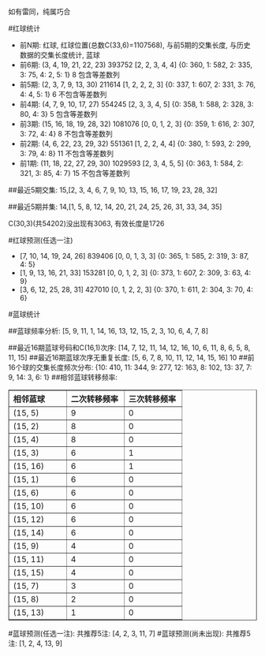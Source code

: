 <!-- 
.. title: 双色球2012076期(2012-07-01)数据分析报告
.. slug: slott-2012076-2012-07-01-report
.. date: 2012-07-02 08:00:00 UTC+08:00
.. tags: Lottery
.. link: 
.. description: 
.. type: text
-->

如有雷同，纯属巧合

<!-- TEASER_END-->

#红球统计

- 前N期: 红球, 红球位置(总数C(33,6)=1107568), 与前5期的交集长度, 与历史数据的交集长度统计, 蓝球
- 前6期: (3, 4, 19, 21, 22, 23) 393752 [2, 2, 3, 4, 4] {0: 360, 1: 582, 2: 335, 3: 75, 4: 2, 5: 1} 8 包含等差数列
- 前5期: (2, 3, 7, 9, 13, 30) 211614 [1, 2, 2, 2, 3] {0: 337, 1: 607, 2: 331, 3: 76, 4: 4, 5: 1} 6 不包含等差数列
- 前4期: (4, 7, 9, 10, 17, 27) 554245 [2, 3, 3, 4, 5] {0: 358, 1: 588, 2: 328, 3: 80, 4: 3} 5 包含等差数列
- 前3期: (15, 16, 18, 19, 28, 32) 1081076 [0, 0, 1, 2, 3] {0: 359, 1: 616, 2: 307, 3: 72, 4: 4} 8 不包含等差数列
- 前2期: (4, 6, 22, 23, 29, 32) 551361 [1, 2, 2, 4, 4] {0: 380, 1: 593, 2: 299, 3: 79, 4: 8} 11 不包含等差数列
- 前1期: (11, 18, 22, 27, 29, 30) 1029593 [2, 3, 4, 5, 5] {0: 363, 1: 584, 2: 321, 3: 85, 4: 7} 15 不包含等差数列

##最近5期交集:
15,[2, 3, 4, 6, 7, 9, 10, 13, 15, 16, 17, 19, 23, 28, 32]

##最近5期并集:
14,[1, 5, 8, 12, 14, 20, 21, 24, 25, 26, 31, 33, 34, 35]

C(30,3)(共54202)没出现有3063, 
有效长度是1726

#红球预测(任选一注)

- [7, 10, 14, 19, 24, 26] 839406 [0, 0, 1, 3, 3] {0: 365, 1: 585, 2: 319, 3: 87, 4: 5}
- [1, 9, 13, 16, 21, 33] 153281 [0, 0, 1, 2, 3] {0: 373, 1: 607, 2: 309, 3: 63, 4: 9}
- [3, 6, 12, 25, 28, 31] 427010 [0, 1, 2, 2, 3] {0: 370, 1: 611, 2: 304, 3: 70, 4: 6}

#蓝球统计

##蓝球频率分析:
[5, 9, 11, 1, 14, 16, 13, 12, 15, 2, 3, 10, 6, 4, 7, 8]

##最近16期蓝球号码和C(16,1)次序:
[14, 7, 12, 11, 14, 12, 16, 10, 6, 11, 8, 6, 5, 8, 11, 15]
##最近16期蓝球次序无重复长度:
[5, 6, 7, 8, 10, 11, 12, 14, 15, 16] 10
##前16个球的交集长度频次分布:
{10: 410, 11: 344, 9: 277, 12: 163, 8: 102, 13: 37, 7: 9, 14: 3, 6: 1}
##相邻蓝球转移频率:
<table border="1" class="table table-striped dataframe">
  <thead>
    <tr style="text-align: left;">
      <th style="min-width: 100px;">相邻蓝球</th>
      <th style="min-width: 100px;">二次转移频率</th>
      <th style="min-width: 100px;">三次转移频率</th>
    </tr>
  </thead>
  <tbody>
    <tr>
      <td>  (15, 5)</td>
      <td> 9</td>
      <td> 0</td>
    </tr>
    <tr>
      <td>  (15, 2)</td>
      <td> 8</td>
      <td> 0</td>
    </tr>
    <tr>
      <td>  (15, 4)</td>
      <td> 8</td>
      <td> 0</td>
    </tr>
    <tr>
      <td>  (15, 3)</td>
      <td> 6</td>
      <td> 1</td>
    </tr>
    <tr>
      <td> (15, 16)</td>
      <td> 6</td>
      <td> 1</td>
    </tr>
    <tr>
      <td>  (15, 1)</td>
      <td> 6</td>
      <td> 0</td>
    </tr>
    <tr>
      <td>  (15, 6)</td>
      <td> 6</td>
      <td> 0</td>
    </tr>
    <tr>
      <td> (15, 10)</td>
      <td> 6</td>
      <td> 0</td>
    </tr>
    <tr>
      <td> (15, 12)</td>
      <td> 6</td>
      <td> 0</td>
    </tr>
    <tr>
      <td> (15, 14)</td>
      <td> 6</td>
      <td> 0</td>
    </tr>
    <tr>
      <td>  (15, 9)</td>
      <td> 4</td>
      <td> 0</td>
    </tr>
    <tr>
      <td> (15, 11)</td>
      <td> 4</td>
      <td> 0</td>
    </tr>
    <tr>
      <td> (15, 15)</td>
      <td> 4</td>
      <td> 0</td>
    </tr>
    <tr>
      <td>  (15, 7)</td>
      <td> 3</td>
      <td> 0</td>
    </tr>
    <tr>
      <td>  (15, 8)</td>
      <td> 2</td>
      <td> 0</td>
    </tr>
    <tr>
      <td> (15, 13)</td>
      <td> 1</td>
      <td> 0</td>
    </tr>
  </tbody>
</table>
#蓝球预测(任选一注):
共推荐5注: [4, 2, 3, 11, 7]
#蓝球预测(尚未出现):
共推荐5注: [1, 2, 4, 13, 9]

